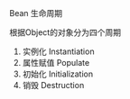 Bean 生命周期

根据Object的对象分为四个周期

1. 实例化 Instantiation
2. 属性赋值 Populate
3. 初始化 Initialization
4. 销毁 Destruction
